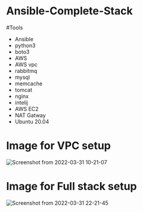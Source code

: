 # Ansible-Complete-Stack

#Tools
- Ansible
- python3
- boto3
- AWS
- AWS vpc
- rabbitmq
- mysql
- memcache
- tomcat
- nginx
- intelij
- AWS EC2
- NAT Gatway
- Ubuntu 20.04

# Image for VPC setup

![Screenshot from 2022-03-31 10-21-07](https://user-images.githubusercontent.com/66924041/161304689-04cef97f-f71c-4a4b-a176-9d1b09c3da7c.png)

# Image for Full stack setup

![Screenshot from 2022-03-31 22-21-45](https://user-images.githubusercontent.com/66924041/161304828-ae39de87-4594-4f67-9cdd-497d0d4d30b7.png)
